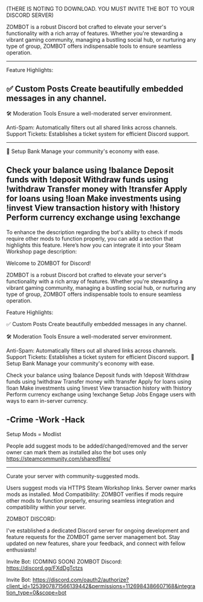 (THERE IS NOTING TO DOWNLOAD. YOU MUST INVITE THE BOT TO YOUR DISCORD SERVER)

ZOMBOT is a robust Discord bot crafted to elevate your server's functionality with a rich array of features. Whether you're stewarding a vibrant gaming community, managing a bustling social hub, or nurturing any type of group, ZOMBOT offers indispensable tools to ensure seamless operation.

------------------------------------------------------------------------------------------------------

Feature Highlights:

✅ Custom Posts
Create beautifully embedded messages in any channel.
------------------------------------------------------------------------------------------------------
🛠️ Moderation Tools
Ensure a well-moderated server environment.

Anti-Spam: Automatically filters out all shared links across channels.
Support Tickets: Establishes a ticket system for efficient Discord support.

------------------------------------------------------------------------------------------------------

🔄 Setup Bank
Manage your community's economy with ease.

Check your balance using !balance
Deposit funds with !deposit
Withdraw funds using !withdraw
Transfer money with !transfer
Apply for loans using !loan
Make investments using !invest
View transaction history with !history
Perform currency exchange using !exchange
------------------------------------------------------------------------------------------------------

To enhance the description regarding the bot's ability to check if mods require other mods to function properly, you can add a section that highlights this feature. Here’s how you can integrate it into your Steam Workshop page description:

Welcome to ZOMBOT for Discord!

ZOMBOT is a robust Discord bot crafted to elevate your server's functionality with a rich array of features. Whether you're stewarding a vibrant gaming community, managing a bustling social hub, or nurturing any type of group, ZOMBOT offers indispensable tools to ensure seamless operation.

Feature Highlights:

✅ Custom Posts
Create beautifully embedded messages in any channel.

🛠️ Moderation Tools
Ensure a well-moderated server environment.

Anti-Spam: Automatically filters out all shared links across channels.
Support Tickets: Establishes a ticket system for efficient Discord support.
🔄 Setup Bank
Manage your community's economy with ease.

Check your balance using !balance
Deposit funds with !deposit
Withdraw funds using !withdraw
Transfer money with !transfer
Apply for loans using !loan
Make investments using !invest
View transaction history with !history
Perform currency exchange using !exchange
Setup Jobs
Engage users with ways to earn in-server currency.

-Crime
-Work
-Hack
------------------------------------------------------------------------------------------------------
Setup Mods = Modlist

People add suggest mods to be added/changed/removed and the server owner can mark them as installed also the
bot uses only https://steamcommunity.com/sharedfiles/

------------------------------------------------------------------------------------------------------
Curate your server with community-suggested mods.

Users suggest mods via HTTPS Steam Workshop links.
Server owner marks mods as installed.
Mod Compatibility: ZOMBOT verifies if mods require other mods to function properly, ensuring seamless integration and compatibility within your server.


ZOMBOT DISCORD:

I've established a dedicated Discord server for ongoing development and feature requests for the ZOMBOT game server management bot. Stay updated on new features, share your feedback, and connect with fellow enthusiasts!

Invite Bot:
(COMING SOON)
ZOMBOT Discord:
https://discord.gg/FXdDgTctzs

Invite Bot: 
https://discord.com/oauth2/authorize?client_id=1253907871566139442&permissions=1126984386607168&integration_type=0&scope=bot
